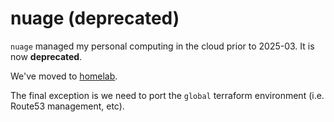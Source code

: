 # nuage (deprecated)

`nuage` managed my personal computing in the cloud prior to 2025-03. It is now
**deprecated**.

We've moved to [homelab](https://github.com/mattjmcnaughton/homelab).

The final exception is we need to port the `global` terraform environment (i.e.
Route53 management, etc).
